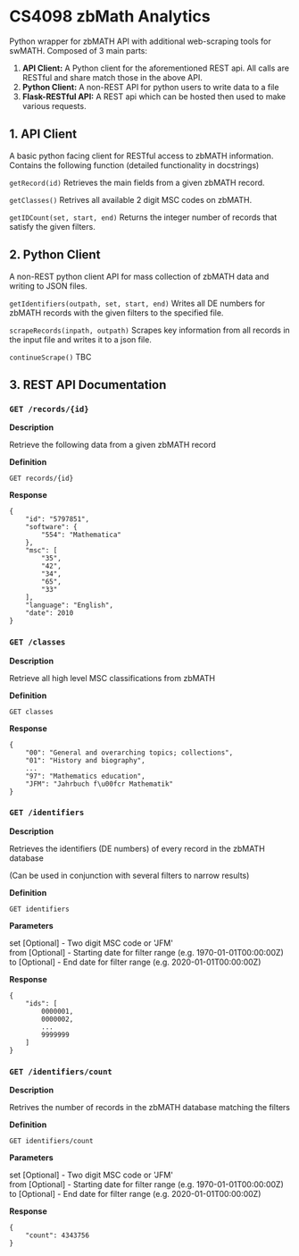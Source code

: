 # CS4098 zbMath Analytics

Python wrapper for zbMATH API with additional web-scraping tools for swMATH. Composed of 3 main parts:


1. **API Client:** A Python client for the aforementioned REST api. All calls are RESTful and share match those in the above API.
2. **Python Client:** A non-REST API for python users to write data to a file
3. **Flask-RESTful API:** A REST api which can be hosted then used to make various requests.

## 1. API Client

A basic python facing client for RESTful access to zbMATH information. Contains the following function (detailed functionality in docstrings)

`getRecord(id)`
Retrieves the main fields from a given zbMATH record.

`getClasses()`
Retrives all available 2 digit MSC codes on zbMATH.

`getIDCount(set, start, end)`
Returns the integer number of records that satisfy the given filters.

## 2. Python Client
A non-REST python client API for mass collection of zbMATH data and writing to JSON files.

`getIdentifiers(outpath, set, start, end)`
Writes all DE numbers for zbMATH records with the given filters to the specified file.

`scrapeRecords(inpath, outpath)`
Scrapes key information from all records in the input file and writes it to a json file.

`continueScrape()`
TBC

## 3. REST API Documentation

### `GET /records/{id}`

**Description**

Retrieve the following data from a given zbMATH record

**Definition**

`GET records/{id}`

**Response**
```
{
    "id": "5797851",
    "software": {
        "554": "Mathematica"
    },
    "msc": [
        "35",
        "42",
        "34",
        "65",
        "33"
    ],
    "language": "English",
    "date": 2010
}
```

### `GET /classes`

**Description**

Retrieve all high level MSC classifications from zbMATH

**Definition**

`GET classes`

**Response**
```
{
    "00": "General and overarching topics; collections",
    "01": "History and biography",
    ...
    "97": "Mathematics education",
    "JFM": "Jahrbuch f\u00fcr Mathematik"
}
```

### `GET /identifiers`

**Description**

Retrieves the identifiers (DE numbers) of every record in the zbMATH database

(Can be used in conjunction with several filters to narrow results)

**Definition**

`GET identifiers`

**Parameters**

set \[Optional\] - Two digit MSC code or 'JFM'  
from \[Optional\] - Starting date for filter range (e.g. 1970-01-01T00:00:00Z)  
to \[Optional\] - End date for filter range (e.g. 2020-01-01T00:00:00Z)  

**Response**
```
{
    "ids": [
        0000001,
        0000002,
        ...
        9999999
    ]
}
```

### `GET /identifiers/count`

**Description**

Retrives the number of records in the zbMATH database matching the filters

**Definition**

`GET identifiers/count`

**Parameters**

set \[Optional\] - Two digit MSC code or 'JFM'  
from \[Optional\] - Starting date for filter range (e.g. 1970-01-01T00:00:00Z)  
to \[Optional\] - End date for filter range (e.g. 2020-01-01T00:00:00Z)  

**Response**
```
{
    "count": 4343756
}
```
